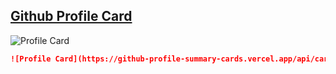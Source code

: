 ## [Github Profile Card](https://github.com/vn7n24fzkq/github-profile-summary-cards)

![Profile Card](https://github-profile-summary-cards.vercel.app/api/cards/profile-details?username=harshraj8843&theme=nord_dark)

```md
![Profile Card](https://github-profile-summary-cards.vercel.app/api/cards/profile-details?username=harshraj8843&theme=nord_dark)
```
